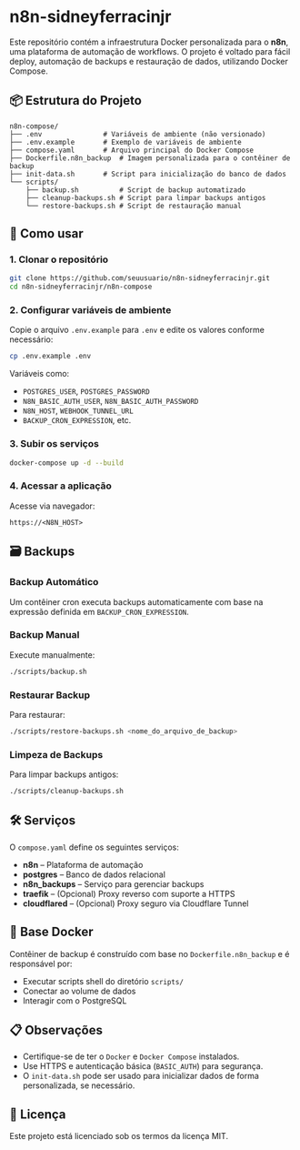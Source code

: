 
# n8n-sidneyferracinjr

Este repositório contém a infraestrutura Docker personalizada para o **n8n**, uma plataforma de automação de workflows. O projeto é voltado para fácil deploy, automação de backups e restauração de dados, utilizando Docker Compose.

## 📦 Estrutura do Projeto

```
n8n-compose/
├── .env               # Variáveis de ambiente (não versionado)
├── .env.example       # Exemplo de variáveis de ambiente
├── compose.yaml       # Arquivo principal do Docker Compose
├── Dockerfile.n8n_backup  # Imagem personalizada para o contêiner de backup
├── init-data.sh       # Script para inicialização do banco de dados
└── scripts/
    ├── backup.sh          # Script de backup automatizado
    ├── cleanup-backups.sh # Script para limpar backups antigos
    └── restore-backups.sh # Script de restauração manual
```

## 🚀 Como usar

### 1. Clonar o repositório

```bash
git clone https://github.com/seuusuario/n8n-sidneyferracinjr.git
cd n8n-sidneyferracinjr/n8n-compose
```

### 2. Configurar variáveis de ambiente

Copie o arquivo `.env.example` para `.env` e edite os valores conforme necessário:

```bash
cp .env.example .env
```

Variáveis como:

- `POSTGRES_USER`, `POSTGRES_PASSWORD`
- `N8N_BASIC_AUTH_USER`, `N8N_BASIC_AUTH_PASSWORD`
- `N8N_HOST`, `WEBHOOK_TUNNEL_URL`
- `BACKUP_CRON_EXPRESSION`, etc.

### 3. Subir os serviços

```bash
docker-compose up -d --build
```

### 4. Acessar a aplicação

Acesse via navegador:

```
https://<N8N_HOST>
```

## 🗃️ Backups

### Backup Automático

Um contêiner cron executa backups automaticamente com base na expressão definida em `BACKUP_CRON_EXPRESSION`.

### Backup Manual

Execute manualmente:

```bash
./scripts/backup.sh
```

### Restaurar Backup

Para restaurar:

```bash
./scripts/restore-backups.sh <nome_do_arquivo_de_backup>
```

### Limpeza de Backups

Para limpar backups antigos:

```bash
./scripts/cleanup-backups.sh
```

## 🛠 Serviços

O `compose.yaml` define os seguintes serviços:

- **n8n** – Plataforma de automação
- **postgres** – Banco de dados relacional
- **n8n_backups** – Serviço para gerenciar backups
- **traefik** – (Opcional) Proxy reverso com suporte a HTTPS
- **cloudflared** – (Opcional) Proxy seguro via Cloudflare Tunnel

## 🧱 Base Docker

Contêiner de backup é construído com base no `Dockerfile.n8n_backup` e é responsável por:

- Executar scripts shell do diretório `scripts/`
- Conectar ao volume de dados
- Interagir com o PostgreSQL

## 📋 Observações

- Certifique-se de ter o `Docker` e `Docker Compose` instalados.
- Use HTTPS e autenticação básica (`BASIC_AUTH`) para segurança.
- O `init-data.sh` pode ser usado para inicializar dados de forma personalizada, se necessário.

## 📄 Licença

Este projeto está licenciado sob os termos da licença MIT.